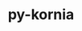 ---
title: "py-kornia"
layout: cache
categories: [package, develop]
meta: {"compilers": ["apple-clang@=15.0.0", "gcc@=13.2.0"], "num_specs": 80, "num_specs_by_stack": {"ml-darwin-aarch64-mps": 6, "ml-linux-aarch64-cpu": 20, "ml-linux-aarch64-cuda": 20, "ml-linux-x86_64-cpu": 16, "ml-linux-x86_64-cuda": 16, "root": 80}, "oss": ["ubuntu24.04", "ventura"], "platforms": ["darwin", "linux"], "stacks": ["ml-darwin-aarch64-mps", "ml-linux-aarch64-cpu", "ml-linux-aarch64-cuda", "ml-linux-x86_64-cpu", "ml-linux-x86_64-cuda", "root"], "targets": ["aarch64", "x86_64_v3"], "versions": ["0.7.4", "0.8.0"]}
spec_details: [{"compiler": "apple-clang@=15.0.0", "hash": "3dhojdhkqljxo4vkfjii5t45cggiwxhq", "os": "ventura", "platform": "darwin", "size": "-", "stacks": ["ml-darwin-aarch64-mps", "root"], "tarball": "https://binaries.spack.io/develop/build_cache/darwin-ventura-aarch64/apple-clang-15.0.0/py-kornia-0.7.4/darwin-ventura-aarch64-apple-clang-15.0.0-py-kornia-0.7.4-3dhojdhkqljxo4vkfjii5t45cggiwxhq.spack", "target": "aarch64", "variants": ["build_system=python_pip"], "versions": ["0.7.4"]}, {"compiler": "apple-clang@=15.0.0", "hash": "54ynk5noiugijbrj7wun4ulcp52zmkly", "os": "ventura", "platform": "darwin", "size": "-", "stacks": ["ml-darwin-aarch64-mps", "root"], "tarball": "https://binaries.spack.io/develop/build_cache/darwin-ventura-aarch64/apple-clang-15.0.0/py-kornia-0.7.4/darwin-ventura-aarch64-apple-clang-15.0.0-py-kornia-0.7.4-54ynk5noiugijbrj7wun4ulcp52zmkly.spack", "target": "aarch64", "variants": ["build_system=python_pip"], "versions": ["0.7.4"]}, {"compiler": "apple-clang@=15.0.0", "hash": "bvleuhqujbgycbofslwqaji67wh7be4r", "os": "ventura", "platform": "darwin", "size": "-", "stacks": ["ml-darwin-aarch64-mps", "root"], "tarball": "https://binaries.spack.io/develop/build_cache/darwin-ventura-aarch64/apple-clang-15.0.0/py-kornia-0.7.4/darwin-ventura-aarch64-apple-clang-15.0.0-py-kornia-0.7.4-bvleuhqujbgycbofslwqaji67wh7be4r.spack", "target": "aarch64", "variants": ["build_system=python_pip"], "versions": ["0.7.4"]}, {"compiler": "apple-clang@=15.0.0", "hash": "ilo7qidbmmgukeilfkbtq2im42i35jhi", "os": "ventura", "platform": "darwin", "size": "-", "stacks": ["ml-darwin-aarch64-mps", "root"], "tarball": "https://binaries.spack.io/develop/build_cache/darwin-ventura-aarch64/apple-clang-15.0.0/py-kornia-0.7.4/darwin-ventura-aarch64-apple-clang-15.0.0-py-kornia-0.7.4-ilo7qidbmmgukeilfkbtq2im42i35jhi.spack", "target": "aarch64", "variants": ["build_system=python_pip"], "versions": ["0.7.4"]}, {"compiler": "apple-clang@=15.0.0", "hash": "pp4d7w2rhhwbubdzsr424capwoeggwph", "os": "ventura", "platform": "darwin", "size": "-", "stacks": ["ml-darwin-aarch64-mps", "root"], "tarball": "https://binaries.spack.io/develop/build_cache/darwin-ventura-aarch64/apple-clang-15.0.0/py-kornia-0.7.4/darwin-ventura-aarch64-apple-clang-15.0.0-py-kornia-0.7.4-pp4d7w2rhhwbubdzsr424capwoeggwph.spack", "target": "aarch64", "variants": ["build_system=python_pip"], "versions": ["0.7.4"]}, {"compiler": "apple-clang@=15.0.0", "hash": "zm6vhf46cmr7azw53qrfrvts64k34pwh", "os": "ventura", "platform": "darwin", "size": "-", "stacks": ["ml-darwin-aarch64-mps", "root"], "tarball": "https://binaries.spack.io/develop/build_cache/darwin-ventura-aarch64/apple-clang-15.0.0/py-kornia-0.7.4/darwin-ventura-aarch64-apple-clang-15.0.0-py-kornia-0.7.4-zm6vhf46cmr7azw53qrfrvts64k34pwh.spack", "target": "aarch64", "variants": ["build_system=python_pip"], "versions": ["0.7.4"]}, {"compiler": "gcc@=13.2.0", "hash": "2ms6hjellpfginkkle7za7ad2q5zfh5v", "os": "ubuntu24.04", "platform": "linux", "size": "-", "stacks": ["ml-linux-aarch64-cuda", "root"], "tarball": "https://binaries.spack.io/develop/build_cache/linux-ubuntu24.04-aarch64/gcc-13.2.0/py-kornia-0.8.0/linux-ubuntu24.04-aarch64-gcc-13.2.0-py-kornia-0.8.0-2ms6hjellpfginkkle7za7ad2q5zfh5v.spack", "target": "aarch64", "variants": ["build_system=python_pip"], "versions": ["0.8.0"]}, {"compiler": "gcc@=13.2.0", "hash": "2ohkbxp3y6ghs522r7eacxvjbdfwtlwv", "os": "ubuntu24.04", "platform": "linux", "size": "-", "stacks": ["ml-linux-aarch64-cuda", "root"], "tarball": "https://binaries.spack.io/develop/build_cache/linux-ubuntu24.04-aarch64/gcc-13.2.0/py-kornia-0.8.0/linux-ubuntu24.04-aarch64-gcc-13.2.0-py-kornia-0.8.0-2ohkbxp3y6ghs522r7eacxvjbdfwtlwv.spack", "target": "aarch64", "variants": ["build_system=python_pip"], "versions": ["0.8.0"]}, {"compiler": "gcc@=13.2.0", "hash": "3habcvoxcsvcw4eicxcjdcprq4lbtxdn", "os": "ubuntu24.04", "platform": "linux", "size": "-", "stacks": ["ml-linux-aarch64-cpu", "root"], "tarball": "https://binaries.spack.io/develop/build_cache/linux-ubuntu24.04-aarch64/gcc-13.2.0/py-kornia-0.8.0/linux-ubuntu24.04-aarch64-gcc-13.2.0-py-kornia-0.8.0-3habcvoxcsvcw4eicxcjdcprq4lbtxdn.spack", "target": "aarch64", "variants": ["build_system=python_pip"], "versions": ["0.8.0"]}, {"compiler": "gcc@=13.2.0", "hash": "3pgriv3nex4rpyojfu4cfzdt7f3uaawk", "os": "ubuntu24.04", "platform": "linux", "size": "-", "stacks": ["ml-linux-aarch64-cuda", "root"], "tarball": "https://binaries.spack.io/develop/build_cache/linux-ubuntu24.04-aarch64/gcc-13.2.0/py-kornia-0.8.0/linux-ubuntu24.04-aarch64-gcc-13.2.0-py-kornia-0.8.0-3pgriv3nex4rpyojfu4cfzdt7f3uaawk.spack", "target": "aarch64", "variants": ["build_system=python_pip"], "versions": ["0.8.0"]}, {"compiler": "gcc@=13.2.0", "hash": "3wmdrf7zv4znxssljv3aj2t6xuiu23mw", "os": "ubuntu24.04", "platform": "linux", "size": "-", "stacks": ["ml-linux-aarch64-cpu", "root"], "tarball": "https://binaries.spack.io/develop/build_cache/linux-ubuntu24.04-aarch64/gcc-13.2.0/py-kornia-0.8.0/linux-ubuntu24.04-aarch64-gcc-13.2.0-py-kornia-0.8.0-3wmdrf7zv4znxssljv3aj2t6xuiu23mw.spack", "target": "aarch64", "variants": ["build_system=python_pip"], "versions": ["0.8.0"]}, {"compiler": "gcc@=13.2.0", "hash": "4jsjm42yghpogv3ccrh6runzrzunwgns", "os": "ubuntu24.04", "platform": "linux", "size": "-", "stacks": ["ml-linux-aarch64-cpu", "root"], "tarball": "https://binaries.spack.io/develop/build_cache/linux-ubuntu24.04-aarch64/gcc-13.2.0/py-kornia-0.8.0/linux-ubuntu24.04-aarch64-gcc-13.2.0-py-kornia-0.8.0-4jsjm42yghpogv3ccrh6runzrzunwgns.spack", "target": "aarch64", "variants": ["build_system=python_pip"], "versions": ["0.8.0"]}, {"compiler": "gcc@=13.2.0", "hash": "7it7huwx64ikoosszlscbfkfydd247mt", "os": "ubuntu24.04", "platform": "linux", "size": "-", "stacks": ["ml-linux-aarch64-cuda", "root"], "tarball": "https://binaries.spack.io/develop/build_cache/linux-ubuntu24.04-aarch64/gcc-13.2.0/py-kornia-0.8.0/linux-ubuntu24.04-aarch64-gcc-13.2.0-py-kornia-0.8.0-7it7huwx64ikoosszlscbfkfydd247mt.spack", "target": "aarch64", "variants": ["build_system=python_pip"], "versions": ["0.8.0"]}, {"compiler": "gcc@=13.2.0", "hash": "am2l27yrxutdzxqglwkw4yyfcnwfa2ry", "os": "ubuntu24.04", "platform": "linux", "size": "-", "stacks": ["ml-linux-aarch64-cpu", "root"], "tarball": "https://binaries.spack.io/develop/build_cache/linux-ubuntu24.04-aarch64/gcc-13.2.0/py-kornia-0.8.0/linux-ubuntu24.04-aarch64-gcc-13.2.0-py-kornia-0.8.0-am2l27yrxutdzxqglwkw4yyfcnwfa2ry.spack", "target": "aarch64", "variants": ["build_system=python_pip"], "versions": ["0.8.0"]}, {"compiler": "gcc@=13.2.0", "hash": "aufsjurwzsn4dqvbxxbvhyow2rikiv4z", "os": "ubuntu24.04", "platform": "linux", "size": "-", "stacks": ["ml-linux-aarch64-cuda", "root"], "tarball": "https://binaries.spack.io/develop/build_cache/linux-ubuntu24.04-aarch64/gcc-13.2.0/py-kornia-0.8.0/linux-ubuntu24.04-aarch64-gcc-13.2.0-py-kornia-0.8.0-aufsjurwzsn4dqvbxxbvhyow2rikiv4z.spack", "target": "aarch64", "variants": ["build_system=python_pip"], "versions": ["0.8.0"]}, {"compiler": "gcc@=13.2.0", "hash": "brxcghtua7fegmxwd7pc2lvowjr4lca6", "os": "ubuntu24.04", "platform": "linux", "size": "-", "stacks": ["ml-linux-aarch64-cpu", "root"], "tarball": "https://binaries.spack.io/develop/build_cache/linux-ubuntu24.04-aarch64/gcc-13.2.0/py-kornia-0.8.0/linux-ubuntu24.04-aarch64-gcc-13.2.0-py-kornia-0.8.0-brxcghtua7fegmxwd7pc2lvowjr4lca6.spack", "target": "aarch64", "variants": ["build_system=python_pip"], "versions": ["0.8.0"]}, {"compiler": "gcc@=13.2.0", "hash": "d7y4lkoburf5uucrqegrhpcnrdg6kfcg", "os": "ubuntu24.04", "platform": "linux", "size": "-", "stacks": ["ml-linux-aarch64-cuda", "root"], "tarball": "https://binaries.spack.io/develop/build_cache/linux-ubuntu24.04-aarch64/gcc-13.2.0/py-kornia-0.8.0/linux-ubuntu24.04-aarch64-gcc-13.2.0-py-kornia-0.8.0-d7y4lkoburf5uucrqegrhpcnrdg6kfcg.spack", "target": "aarch64", "variants": ["build_system=python_pip"], "versions": ["0.8.0"]}, {"compiler": "gcc@=13.2.0", "hash": "e3d6dy43dn5i3lrzlm7hthsw7ihil7bk", "os": "ubuntu24.04", "platform": "linux", "size": "-", "stacks": ["root"], "tarball": "https://binaries.spack.io/develop/build_cache/linux-ubuntu24.04-aarch64/gcc-13.2.0/py-kornia-0.8.0/linux-ubuntu24.04-aarch64-gcc-13.2.0-py-kornia-0.8.0-e3d6dy43dn5i3lrzlm7hthsw7ihil7bk.spack", "target": "aarch64", "variants": ["build_system=python_pip"], "versions": ["0.8.0"]}, {"compiler": "gcc@=13.2.0", "hash": "e5lrun25upomufrhusi27zfgazznm5nf", "os": "ubuntu24.04", "platform": "linux", "size": "-", "stacks": ["ml-linux-aarch64-cpu", "root"], "tarball": "https://binaries.spack.io/develop/build_cache/linux-ubuntu24.04-aarch64/gcc-13.2.0/py-kornia-0.8.0/linux-ubuntu24.04-aarch64-gcc-13.2.0-py-kornia-0.8.0-e5lrun25upomufrhusi27zfgazznm5nf.spack", "target": "aarch64", "variants": ["build_system=python_pip"], "versions": ["0.8.0"]}, {"compiler": "gcc@=13.2.0", "hash": "egcz2euanqf7tygcxvbmccnmwelu5iy3", "os": "ubuntu24.04", "platform": "linux", "size": "-", "stacks": ["ml-linux-aarch64-cuda", "root"], "tarball": "https://binaries.spack.io/develop/build_cache/linux-ubuntu24.04-aarch64/gcc-13.2.0/py-kornia-0.8.0/linux-ubuntu24.04-aarch64-gcc-13.2.0-py-kornia-0.8.0-egcz2euanqf7tygcxvbmccnmwelu5iy3.spack", "target": "aarch64", "variants": ["build_system=python_pip"], "versions": ["0.8.0"]}, {"compiler": "gcc@=13.2.0", "hash": "ehasf546u57ytz4naru462e427nijxtg", "os": "ubuntu24.04", "platform": "linux", "size": "-", "stacks": ["ml-linux-aarch64-cuda", "root"], "tarball": "https://binaries.spack.io/develop/build_cache/linux-ubuntu24.04-aarch64/gcc-13.2.0/py-kornia-0.8.0/linux-ubuntu24.04-aarch64-gcc-13.2.0-py-kornia-0.8.0-ehasf546u57ytz4naru462e427nijxtg.spack", "target": "aarch64", "variants": ["build_system=python_pip"], "versions": ["0.8.0"]}, {"compiler": "gcc@=13.2.0", "hash": "f4nfocfwvttskwdavvfj6hhcx4iheeun", "os": "ubuntu24.04", "platform": "linux", "size": "-", "stacks": ["ml-linux-aarch64-cuda", "root"], "tarball": "https://binaries.spack.io/develop/build_cache/linux-ubuntu24.04-aarch64/gcc-13.2.0/py-kornia-0.8.0/linux-ubuntu24.04-aarch64-gcc-13.2.0-py-kornia-0.8.0-f4nfocfwvttskwdavvfj6hhcx4iheeun.spack", "target": "aarch64", "variants": ["build_system=python_pip"], "versions": ["0.8.0"]}, {"compiler": "gcc@=13.2.0", "hash": "g33vkzuhp4vhra4nfzopdy45whgsk3be", "os": "ubuntu24.04", "platform": "linux", "size": "-", "stacks": ["ml-linux-aarch64-cuda", "root"], "tarball": "https://binaries.spack.io/develop/build_cache/linux-ubuntu24.04-aarch64/gcc-13.2.0/py-kornia-0.8.0/linux-ubuntu24.04-aarch64-gcc-13.2.0-py-kornia-0.8.0-g33vkzuhp4vhra4nfzopdy45whgsk3be.spack", "target": "aarch64", "variants": ["build_system=python_pip"], "versions": ["0.8.0"]}, {"compiler": "gcc@=13.2.0", "hash": "gtoddbhdhq6crfdodnmayfkna34oxu54", "os": "ubuntu24.04", "platform": "linux", "size": "-", "stacks": ["ml-linux-aarch64-cuda", "root"], "tarball": "https://binaries.spack.io/develop/build_cache/linux-ubuntu24.04-aarch64/gcc-13.2.0/py-kornia-0.8.0/linux-ubuntu24.04-aarch64-gcc-13.2.0-py-kornia-0.8.0-gtoddbhdhq6crfdodnmayfkna34oxu54.spack", "target": "aarch64", "variants": ["build_system=python_pip"], "versions": ["0.8.0"]}, {"compiler": "gcc@=13.2.0", "hash": "hkvcc3i5bo3p6cmoawr6fmk7tupl2aoa", "os": "ubuntu24.04", "platform": "linux", "size": "-", "stacks": ["ml-linux-aarch64-cpu", "root"], "tarball": "https://binaries.spack.io/develop/build_cache/linux-ubuntu24.04-aarch64/gcc-13.2.0/py-kornia-0.8.0/linux-ubuntu24.04-aarch64-gcc-13.2.0-py-kornia-0.8.0-hkvcc3i5bo3p6cmoawr6fmk7tupl2aoa.spack", "target": "aarch64", "variants": ["build_system=python_pip"], "versions": ["0.8.0"]}, {"compiler": "gcc@=13.2.0", "hash": "hqsjnpv2adtfsh66lwtqc6zv5g6w6pvy", "os": "ubuntu24.04", "platform": "linux", "size": "-", "stacks": ["ml-linux-aarch64-cpu", "root"], "tarball": "https://binaries.spack.io/develop/build_cache/linux-ubuntu24.04-aarch64/gcc-13.2.0/py-kornia-0.8.0/linux-ubuntu24.04-aarch64-gcc-13.2.0-py-kornia-0.8.0-hqsjnpv2adtfsh66lwtqc6zv5g6w6pvy.spack", "target": "aarch64", "variants": ["build_system=python_pip"], "versions": ["0.8.0"]}, {"compiler": "gcc@=13.2.0", "hash": "hqypmjvy2hauvckx6hdgqwmumnvfbjzp", "os": "ubuntu24.04", "platform": "linux", "size": "-", "stacks": ["ml-linux-aarch64-cuda", "root"], "tarball": "https://binaries.spack.io/develop/build_cache/linux-ubuntu24.04-aarch64/gcc-13.2.0/py-kornia-0.8.0/linux-ubuntu24.04-aarch64-gcc-13.2.0-py-kornia-0.8.0-hqypmjvy2hauvckx6hdgqwmumnvfbjzp.spack", "target": "aarch64", "variants": ["build_system=python_pip"], "versions": ["0.8.0"]}, {"compiler": "gcc@=13.2.0", "hash": "j73ea6cs4ghj24f4wolencqyliutrmfv", "os": "ubuntu24.04", "platform": "linux", "size": "-", "stacks": ["ml-linux-aarch64-cuda", "root"], "tarball": "https://binaries.spack.io/develop/build_cache/linux-ubuntu24.04-aarch64/gcc-13.2.0/py-kornia-0.8.0/linux-ubuntu24.04-aarch64-gcc-13.2.0-py-kornia-0.8.0-j73ea6cs4ghj24f4wolencqyliutrmfv.spack", "target": "aarch64", "variants": ["build_system=python_pip"], "versions": ["0.8.0"]}, {"compiler": "gcc@=13.2.0", "hash": "kpiavasbqjo46rza65eg3epxmxux3uv6", "os": "ubuntu24.04", "platform": "linux", "size": "-", "stacks": ["ml-linux-aarch64-cpu", "root"], "tarball": "https://binaries.spack.io/develop/build_cache/linux-ubuntu24.04-aarch64/gcc-13.2.0/py-kornia-0.8.0/linux-ubuntu24.04-aarch64-gcc-13.2.0-py-kornia-0.8.0-kpiavasbqjo46rza65eg3epxmxux3uv6.spack", "target": "aarch64", "variants": ["build_system=python_pip"], "versions": ["0.8.0"]}, {"compiler": "gcc@=13.2.0", "hash": "kyl3ai2h63rd3oyjhlfl2jllijsq2a6y", "os": "ubuntu24.04", "platform": "linux", "size": "-", "stacks": ["ml-linux-aarch64-cuda", "root"], "tarball": "https://binaries.spack.io/develop/build_cache/linux-ubuntu24.04-aarch64/gcc-13.2.0/py-kornia-0.8.0/linux-ubuntu24.04-aarch64-gcc-13.2.0-py-kornia-0.8.0-kyl3ai2h63rd3oyjhlfl2jllijsq2a6y.spack", "target": "aarch64", "variants": ["build_system=python_pip"], "versions": ["0.8.0"]}, {"compiler": "gcc@=13.2.0", "hash": "mws763urjggb27hmpsfpp63pq2zdi6l5", "os": "ubuntu24.04", "platform": "linux", "size": "-", "stacks": ["ml-linux-aarch64-cuda", "root"], "tarball": "https://binaries.spack.io/develop/build_cache/linux-ubuntu24.04-aarch64/gcc-13.2.0/py-kornia-0.8.0/linux-ubuntu24.04-aarch64-gcc-13.2.0-py-kornia-0.8.0-mws763urjggb27hmpsfpp63pq2zdi6l5.spack", "target": "aarch64", "variants": ["build_system=python_pip"], "versions": ["0.8.0"]}, {"compiler": "gcc@=13.2.0", "hash": "na75smbnedqmpcnd3wxtwh7kiz5phnac", "os": "ubuntu24.04", "platform": "linux", "size": "-", "stacks": ["ml-linux-aarch64-cpu", "root"], "tarball": "https://binaries.spack.io/develop/build_cache/linux-ubuntu24.04-aarch64/gcc-13.2.0/py-kornia-0.8.0/linux-ubuntu24.04-aarch64-gcc-13.2.0-py-kornia-0.8.0-na75smbnedqmpcnd3wxtwh7kiz5phnac.spack", "target": "aarch64", "variants": ["build_system=python_pip"], "versions": ["0.8.0"]}, {"compiler": "gcc@=13.2.0", "hash": "ngra4uxiqfsj7v7n4tzjlvafqvrhmhtc", "os": "ubuntu24.04", "platform": "linux", "size": "-", "stacks": ["ml-linux-aarch64-cpu", "root"], "tarball": "https://binaries.spack.io/develop/build_cache/linux-ubuntu24.04-aarch64/gcc-13.2.0/py-kornia-0.8.0/linux-ubuntu24.04-aarch64-gcc-13.2.0-py-kornia-0.8.0-ngra4uxiqfsj7v7n4tzjlvafqvrhmhtc.spack", "target": "aarch64", "variants": ["build_system=python_pip"], "versions": ["0.8.0"]}, {"compiler": "gcc@=13.2.0", "hash": "ozhje2ngi6kekosbji3dtne7yvpoda2f", "os": "ubuntu24.04", "platform": "linux", "size": "-", "stacks": ["ml-linux-aarch64-cpu", "root"], "tarball": "https://binaries.spack.io/develop/build_cache/linux-ubuntu24.04-aarch64/gcc-13.2.0/py-kornia-0.8.0/linux-ubuntu24.04-aarch64-gcc-13.2.0-py-kornia-0.8.0-ozhje2ngi6kekosbji3dtne7yvpoda2f.spack", "target": "aarch64", "variants": ["build_system=python_pip"], "versions": ["0.8.0"]}, {"compiler": "gcc@=13.2.0", "hash": "qayod7hqdznqkid44ismfboucupnz6m7", "os": "ubuntu24.04", "platform": "linux", "size": "-", "stacks": ["ml-linux-aarch64-cuda", "root"], "tarball": "https://binaries.spack.io/develop/build_cache/linux-ubuntu24.04-aarch64/gcc-13.2.0/py-kornia-0.8.0/linux-ubuntu24.04-aarch64-gcc-13.2.0-py-kornia-0.8.0-qayod7hqdznqkid44ismfboucupnz6m7.spack", "target": "aarch64", "variants": ["build_system=python_pip"], "versions": ["0.8.0"]}, {"compiler": "gcc@=13.2.0", "hash": "qokmcsc752mccl3wrarbxuvgaidimpzd", "os": "ubuntu24.04", "platform": "linux", "size": "-", "stacks": ["ml-linux-aarch64-cuda", "root"], "tarball": "https://binaries.spack.io/develop/build_cache/linux-ubuntu24.04-aarch64/gcc-13.2.0/py-kornia-0.8.0/linux-ubuntu24.04-aarch64-gcc-13.2.0-py-kornia-0.8.0-qokmcsc752mccl3wrarbxuvgaidimpzd.spack", "target": "aarch64", "variants": ["build_system=python_pip"], "versions": ["0.8.0"]}, {"compiler": "gcc@=13.2.0", "hash": "qxnwqnpvale3l65taytpq5dxnvgzshsv", "os": "ubuntu24.04", "platform": "linux", "size": "-", "stacks": ["ml-linux-aarch64-cpu", "root"], "tarball": "https://binaries.spack.io/develop/build_cache/linux-ubuntu24.04-aarch64/gcc-13.2.0/py-kornia-0.8.0/linux-ubuntu24.04-aarch64-gcc-13.2.0-py-kornia-0.8.0-qxnwqnpvale3l65taytpq5dxnvgzshsv.spack", "target": "aarch64", "variants": ["build_system=python_pip"], "versions": ["0.8.0"]}, {"compiler": "gcc@=13.2.0", "hash": "sg56456rdzaa3s66jic3225y23luz6ho", "os": "ubuntu24.04", "platform": "linux", "size": "-", "stacks": ["ml-linux-aarch64-cpu", "root"], "tarball": "https://binaries.spack.io/develop/build_cache/linux-ubuntu24.04-aarch64/gcc-13.2.0/py-kornia-0.8.0/linux-ubuntu24.04-aarch64-gcc-13.2.0-py-kornia-0.8.0-sg56456rdzaa3s66jic3225y23luz6ho.spack", "target": "aarch64", "variants": ["build_system=python_pip"], "versions": ["0.8.0"]}, {"compiler": "gcc@=13.2.0", "hash": "siuuialshnybxo3hgrm26gcu2t5nq6bt", "os": "ubuntu24.04", "platform": "linux", "size": "-", "stacks": ["ml-linux-aarch64-cpu", "root"], "tarball": "https://binaries.spack.io/develop/build_cache/linux-ubuntu24.04-aarch64/gcc-13.2.0/py-kornia-0.8.0/linux-ubuntu24.04-aarch64-gcc-13.2.0-py-kornia-0.8.0-siuuialshnybxo3hgrm26gcu2t5nq6bt.spack", "target": "aarch64", "variants": ["build_system=python_pip"], "versions": ["0.8.0"]}, {"compiler": "gcc@=13.2.0", "hash": "sltzxow4oqo57now6ubrgsqecs7yzkq5", "os": "ubuntu24.04", "platform": "linux", "size": "-", "stacks": ["ml-linux-aarch64-cpu", "root"], "tarball": "https://binaries.spack.io/develop/build_cache/linux-ubuntu24.04-aarch64/gcc-13.2.0/py-kornia-0.8.0/linux-ubuntu24.04-aarch64-gcc-13.2.0-py-kornia-0.8.0-sltzxow4oqo57now6ubrgsqecs7yzkq5.spack", "target": "aarch64", "variants": ["build_system=python_pip"], "versions": ["0.8.0"]}, {"compiler": "gcc@=13.2.0", "hash": "slynslnylps4mva4v5whsfbx6o4xluej", "os": "ubuntu24.04", "platform": "linux", "size": "-", "stacks": ["ml-linux-aarch64-cpu", "root"], "tarball": "https://binaries.spack.io/develop/build_cache/linux-ubuntu24.04-aarch64/gcc-13.2.0/py-kornia-0.8.0/linux-ubuntu24.04-aarch64-gcc-13.2.0-py-kornia-0.8.0-slynslnylps4mva4v5whsfbx6o4xluej.spack", "target": "aarch64", "variants": ["build_system=python_pip"], "versions": ["0.8.0"]}, {"compiler": "gcc@=13.2.0", "hash": "snj4w3bv3qjytja7lyhfcyibrm75enuu", "os": "ubuntu24.04", "platform": "linux", "size": "-", "stacks": ["ml-linux-aarch64-cpu", "root"], "tarball": "https://binaries.spack.io/develop/build_cache/linux-ubuntu24.04-aarch64/gcc-13.2.0/py-kornia-0.8.0/linux-ubuntu24.04-aarch64-gcc-13.2.0-py-kornia-0.8.0-snj4w3bv3qjytja7lyhfcyibrm75enuu.spack", "target": "aarch64", "variants": ["build_system=python_pip"], "versions": ["0.8.0"]}, {"compiler": "gcc@=13.2.0", "hash": "vix74oofuc4hf2naiudp4jpe5siovcce", "os": "ubuntu24.04", "platform": "linux", "size": "-", "stacks": ["ml-linux-aarch64-cuda", "root"], "tarball": "https://binaries.spack.io/develop/build_cache/linux-ubuntu24.04-aarch64/gcc-13.2.0/py-kornia-0.8.0/linux-ubuntu24.04-aarch64-gcc-13.2.0-py-kornia-0.8.0-vix74oofuc4hf2naiudp4jpe5siovcce.spack", "target": "aarch64", "variants": ["build_system=python_pip"], "versions": ["0.8.0"]}, {"compiler": "gcc@=13.2.0", "hash": "wsh5hcidepmzcyohgt752oqm453me436", "os": "ubuntu24.04", "platform": "linux", "size": "-", "stacks": ["ml-linux-aarch64-cpu", "root"], "tarball": "https://binaries.spack.io/develop/build_cache/linux-ubuntu24.04-aarch64/gcc-13.2.0/py-kornia-0.8.0/linux-ubuntu24.04-aarch64-gcc-13.2.0-py-kornia-0.8.0-wsh5hcidepmzcyohgt752oqm453me436.spack", "target": "aarch64", "variants": ["build_system=python_pip"], "versions": ["0.8.0"]}, {"compiler": "gcc@=13.2.0", "hash": "xwk3bq3slpiacoksdicbg7556kugkxko", "os": "ubuntu24.04", "platform": "linux", "size": "-", "stacks": ["ml-linux-aarch64-cuda", "root"], "tarball": "https://binaries.spack.io/develop/build_cache/linux-ubuntu24.04-aarch64/gcc-13.2.0/py-kornia-0.8.0/linux-ubuntu24.04-aarch64-gcc-13.2.0-py-kornia-0.8.0-xwk3bq3slpiacoksdicbg7556kugkxko.spack", "target": "aarch64", "variants": ["build_system=python_pip"], "versions": ["0.8.0"]}, {"compiler": "gcc@=13.2.0", "hash": "z446mjrwh4uffot5vc52qh7eajxynts3", "os": "ubuntu24.04", "platform": "linux", "size": "-", "stacks": ["ml-linux-aarch64-cuda", "root"], "tarball": "https://binaries.spack.io/develop/build_cache/linux-ubuntu24.04-aarch64/gcc-13.2.0/py-kornia-0.8.0/linux-ubuntu24.04-aarch64-gcc-13.2.0-py-kornia-0.8.0-z446mjrwh4uffot5vc52qh7eajxynts3.spack", "target": "aarch64", "variants": ["build_system=python_pip"], "versions": ["0.8.0"]}, {"compiler": "gcc@=13.2.0", "hash": "zqsnbqyt4hodimirlneaa3thoavndjjf", "os": "ubuntu24.04", "platform": "linux", "size": "-", "stacks": ["ml-linux-aarch64-cpu", "root"], "tarball": "https://binaries.spack.io/develop/build_cache/linux-ubuntu24.04-aarch64/gcc-13.2.0/py-kornia-0.8.0/linux-ubuntu24.04-aarch64-gcc-13.2.0-py-kornia-0.8.0-zqsnbqyt4hodimirlneaa3thoavndjjf.spack", "target": "aarch64", "variants": ["build_system=python_pip"], "versions": ["0.8.0"]}, {"compiler": "gcc@=13.2.0", "hash": "3mwb5icm6hxg42yutpno3mgbok2bxvrk", "os": "ubuntu24.04", "platform": "linux", "size": "-", "stacks": ["ml-linux-x86_64-cpu", "root"], "tarball": "https://binaries.spack.io/develop/build_cache/linux-ubuntu24.04-x86_64_v3/gcc-13.2.0/py-kornia-0.8.0/linux-ubuntu24.04-x86_64_v3-gcc-13.2.0-py-kornia-0.8.0-3mwb5icm6hxg42yutpno3mgbok2bxvrk.spack", "target": "x86_64_v3", "variants": ["build_system=python_pip"], "versions": ["0.8.0"]}, {"compiler": "gcc@=13.2.0", "hash": "3praraw5ifbuu2fean2tuoks3oocd35g", "os": "ubuntu24.04", "platform": "linux", "size": "-", "stacks": ["ml-linux-x86_64-cuda", "root"], "tarball": "https://binaries.spack.io/develop/build_cache/linux-ubuntu24.04-x86_64_v3/gcc-13.2.0/py-kornia-0.8.0/linux-ubuntu24.04-x86_64_v3-gcc-13.2.0-py-kornia-0.8.0-3praraw5ifbuu2fean2tuoks3oocd35g.spack", "target": "x86_64_v3", "variants": ["build_system=python_pip"], "versions": ["0.8.0"]}, {"compiler": "gcc@=13.2.0", "hash": "3ud7po24pbndwx2kr4v7qc56jz4zwanv", "os": "ubuntu24.04", "platform": "linux", "size": "-", "stacks": ["ml-linux-x86_64-cpu", "root"], "tarball": "https://binaries.spack.io/develop/build_cache/linux-ubuntu24.04-x86_64_v3/gcc-13.2.0/py-kornia-0.8.0/linux-ubuntu24.04-x86_64_v3-gcc-13.2.0-py-kornia-0.8.0-3ud7po24pbndwx2kr4v7qc56jz4zwanv.spack", "target": "x86_64_v3", "variants": ["build_system=python_pip"], "versions": ["0.8.0"]}, {"compiler": "gcc@=13.2.0", "hash": "7hxq4kij6b23fawbskxn25cvqh36yh2j", "os": "ubuntu24.04", "platform": "linux", "size": "-", "stacks": ["ml-linux-x86_64-cpu", "root"], "tarball": "https://binaries.spack.io/develop/build_cache/linux-ubuntu24.04-x86_64_v3/gcc-13.2.0/py-kornia-0.8.0/linux-ubuntu24.04-x86_64_v3-gcc-13.2.0-py-kornia-0.8.0-7hxq4kij6b23fawbskxn25cvqh36yh2j.spack", "target": "x86_64_v3", "variants": ["build_system=python_pip"], "versions": ["0.8.0"]}, {"compiler": "gcc@=13.2.0", "hash": "7lr2j7zxjagdlgbpsxgm5w3dmxhifusd", "os": "ubuntu24.04", "platform": "linux", "size": "-", "stacks": ["ml-linux-x86_64-cpu", "root"], "tarball": "https://binaries.spack.io/develop/build_cache/linux-ubuntu24.04-x86_64_v3/gcc-13.2.0/py-kornia-0.8.0/linux-ubuntu24.04-x86_64_v3-gcc-13.2.0-py-kornia-0.8.0-7lr2j7zxjagdlgbpsxgm5w3dmxhifusd.spack", "target": "x86_64_v3", "variants": ["build_system=python_pip"], "versions": ["0.8.0"]}, {"compiler": "gcc@=13.2.0", "hash": "7unsxtxfawi5xjclj7w6srzjv7zytwt7", "os": "ubuntu24.04", "platform": "linux", "size": "-", "stacks": ["ml-linux-x86_64-cuda", "root"], "tarball": "https://binaries.spack.io/develop/build_cache/linux-ubuntu24.04-x86_64_v3/gcc-13.2.0/py-kornia-0.8.0/linux-ubuntu24.04-x86_64_v3-gcc-13.2.0-py-kornia-0.8.0-7unsxtxfawi5xjclj7w6srzjv7zytwt7.spack", "target": "x86_64_v3", "variants": ["build_system=python_pip"], "versions": ["0.8.0"]}, {"compiler": "gcc@=13.2.0", "hash": "av3vjvn3phddsy7adx5l63zfxx5ojbb7", "os": "ubuntu24.04", "platform": "linux", "size": "-", "stacks": ["ml-linux-x86_64-cuda", "root"], "tarball": "https://binaries.spack.io/develop/build_cache/linux-ubuntu24.04-x86_64_v3/gcc-13.2.0/py-kornia-0.8.0/linux-ubuntu24.04-x86_64_v3-gcc-13.2.0-py-kornia-0.8.0-av3vjvn3phddsy7adx5l63zfxx5ojbb7.spack", "target": "x86_64_v3", "variants": ["build_system=python_pip"], "versions": ["0.8.0"]}, {"compiler": "gcc@=13.2.0", "hash": "bf5z67n7qsjswvhs2iopcyxitkmntimh", "os": "ubuntu24.04", "platform": "linux", "size": "-", "stacks": ["ml-linux-x86_64-cpu", "root"], "tarball": "https://binaries.spack.io/develop/build_cache/linux-ubuntu24.04-x86_64_v3/gcc-13.2.0/py-kornia-0.8.0/linux-ubuntu24.04-x86_64_v3-gcc-13.2.0-py-kornia-0.8.0-bf5z67n7qsjswvhs2iopcyxitkmntimh.spack", "target": "x86_64_v3", "variants": ["build_system=python_pip"], "versions": ["0.8.0"]}, {"compiler": "gcc@=13.2.0", "hash": "ciaus5gm3nebow4unxebznnvkxgn4ekw", "os": "ubuntu24.04", "platform": "linux", "size": "-", "stacks": ["ml-linux-x86_64-cpu", "root"], "tarball": "https://binaries.spack.io/develop/build_cache/linux-ubuntu24.04-x86_64_v3/gcc-13.2.0/py-kornia-0.8.0/linux-ubuntu24.04-x86_64_v3-gcc-13.2.0-py-kornia-0.8.0-ciaus5gm3nebow4unxebznnvkxgn4ekw.spack", "target": "x86_64_v3", "variants": ["build_system=python_pip"], "versions": ["0.8.0"]}, {"compiler": "gcc@=13.2.0", "hash": "dg6gbptuswpfigj7dwxylh5ovmrvnhaf", "os": "ubuntu24.04", "platform": "linux", "size": "-", "stacks": ["ml-linux-x86_64-cuda", "root"], "tarball": "https://binaries.spack.io/develop/build_cache/linux-ubuntu24.04-x86_64_v3/gcc-13.2.0/py-kornia-0.8.0/linux-ubuntu24.04-x86_64_v3-gcc-13.2.0-py-kornia-0.8.0-dg6gbptuswpfigj7dwxylh5ovmrvnhaf.spack", "target": "x86_64_v3", "variants": ["build_system=python_pip"], "versions": ["0.8.0"]}, {"compiler": "gcc@=13.2.0", "hash": "eyqad2glzrqufcvxjhn2p2xenzrq3itv", "os": "ubuntu24.04", "platform": "linux", "size": "-", "stacks": ["ml-linux-x86_64-cuda", "root"], "tarball": "https://binaries.spack.io/develop/build_cache/linux-ubuntu24.04-x86_64_v3/gcc-13.2.0/py-kornia-0.8.0/linux-ubuntu24.04-x86_64_v3-gcc-13.2.0-py-kornia-0.8.0-eyqad2glzrqufcvxjhn2p2xenzrq3itv.spack", "target": "x86_64_v3", "variants": ["build_system=python_pip"], "versions": ["0.8.0"]}, {"compiler": "gcc@=13.2.0", "hash": "hert6ijxfdjeciucwtmpzmqpm3t55mxx", "os": "ubuntu24.04", "platform": "linux", "size": "-", "stacks": ["ml-linux-x86_64-cpu", "root"], "tarball": "https://binaries.spack.io/develop/build_cache/linux-ubuntu24.04-x86_64_v3/gcc-13.2.0/py-kornia-0.8.0/linux-ubuntu24.04-x86_64_v3-gcc-13.2.0-py-kornia-0.8.0-hert6ijxfdjeciucwtmpzmqpm3t55mxx.spack", "target": "x86_64_v3", "variants": ["build_system=python_pip"], "versions": ["0.8.0"]}, {"compiler": "gcc@=13.2.0", "hash": "hrhb46wpuqr4ofivv6vny743ldbjdyqv", "os": "ubuntu24.04", "platform": "linux", "size": "-", "stacks": ["ml-linux-x86_64-cpu", "root"], "tarball": "https://binaries.spack.io/develop/build_cache/linux-ubuntu24.04-x86_64_v3/gcc-13.2.0/py-kornia-0.8.0/linux-ubuntu24.04-x86_64_v3-gcc-13.2.0-py-kornia-0.8.0-hrhb46wpuqr4ofivv6vny743ldbjdyqv.spack", "target": "x86_64_v3", "variants": ["build_system=python_pip"], "versions": ["0.8.0"]}, {"compiler": "gcc@=13.2.0", "hash": "i4tajhrfve4dziigbhalojegjjlzh4nc", "os": "ubuntu24.04", "platform": "linux", "size": "-", "stacks": ["ml-linux-x86_64-cpu", "root"], "tarball": "https://binaries.spack.io/develop/build_cache/linux-ubuntu24.04-x86_64_v3/gcc-13.2.0/py-kornia-0.8.0/linux-ubuntu24.04-x86_64_v3-gcc-13.2.0-py-kornia-0.8.0-i4tajhrfve4dziigbhalojegjjlzh4nc.spack", "target": "x86_64_v3", "variants": ["build_system=python_pip"], "versions": ["0.8.0"]}, {"compiler": "gcc@=13.2.0", "hash": "j37ic5uiusf6otxkdni5wzsu45vjymfr", "os": "ubuntu24.04", "platform": "linux", "size": "-", "stacks": ["ml-linux-x86_64-cpu", "root"], "tarball": "https://binaries.spack.io/develop/build_cache/linux-ubuntu24.04-x86_64_v3/gcc-13.2.0/py-kornia-0.8.0/linux-ubuntu24.04-x86_64_v3-gcc-13.2.0-py-kornia-0.8.0-j37ic5uiusf6otxkdni5wzsu45vjymfr.spack", "target": "x86_64_v3", "variants": ["build_system=python_pip"], "versions": ["0.8.0"]}, {"compiler": "gcc@=13.2.0", "hash": "kiindwi66zdcilj5em5bdj7p26aecg3l", "os": "ubuntu24.04", "platform": "linux", "size": "-", "stacks": ["ml-linux-x86_64-cpu", "root"], "tarball": "https://binaries.spack.io/develop/build_cache/linux-ubuntu24.04-x86_64_v3/gcc-13.2.0/py-kornia-0.8.0/linux-ubuntu24.04-x86_64_v3-gcc-13.2.0-py-kornia-0.8.0-kiindwi66zdcilj5em5bdj7p26aecg3l.spack", "target": "x86_64_v3", "variants": ["build_system=python_pip"], "versions": ["0.8.0"]}, {"compiler": "gcc@=13.2.0", "hash": "kmfp5tizmllvhhyv3qa5qcgj7jm7kiol", "os": "ubuntu24.04", "platform": "linux", "size": "-", "stacks": ["ml-linux-x86_64-cuda", "root"], "tarball": "https://binaries.spack.io/develop/build_cache/linux-ubuntu24.04-x86_64_v3/gcc-13.2.0/py-kornia-0.8.0/linux-ubuntu24.04-x86_64_v3-gcc-13.2.0-py-kornia-0.8.0-kmfp5tizmllvhhyv3qa5qcgj7jm7kiol.spack", "target": "x86_64_v3", "variants": ["build_system=python_pip"], "versions": ["0.8.0"]}, {"compiler": "gcc@=13.2.0", "hash": "kn5dybrtm7pdley5gjrj5ic7bqnmkm4l", "os": "ubuntu24.04", "platform": "linux", "size": "-", "stacks": ["ml-linux-x86_64-cuda", "root"], "tarball": "https://binaries.spack.io/develop/build_cache/linux-ubuntu24.04-x86_64_v3/gcc-13.2.0/py-kornia-0.8.0/linux-ubuntu24.04-x86_64_v3-gcc-13.2.0-py-kornia-0.8.0-kn5dybrtm7pdley5gjrj5ic7bqnmkm4l.spack", "target": "x86_64_v3", "variants": ["build_system=python_pip"], "versions": ["0.8.0"]}, {"compiler": "gcc@=13.2.0", "hash": "l2jjjlab5zlpqvaaknm5rqlpaanokfud", "os": "ubuntu24.04", "platform": "linux", "size": "-", "stacks": ["ml-linux-x86_64-cuda", "root"], "tarball": "https://binaries.spack.io/develop/build_cache/linux-ubuntu24.04-x86_64_v3/gcc-13.2.0/py-kornia-0.8.0/linux-ubuntu24.04-x86_64_v3-gcc-13.2.0-py-kornia-0.8.0-l2jjjlab5zlpqvaaknm5rqlpaanokfud.spack", "target": "x86_64_v3", "variants": ["build_system=python_pip"], "versions": ["0.8.0"]}, {"compiler": "gcc@=13.2.0", "hash": "lfmls7n6rjgo2lo6dwhw4ajqd7xe76k7", "os": "ubuntu24.04", "platform": "linux", "size": "-", "stacks": ["ml-linux-x86_64-cpu", "root"], "tarball": "https://binaries.spack.io/develop/build_cache/linux-ubuntu24.04-x86_64_v3/gcc-13.2.0/py-kornia-0.8.0/linux-ubuntu24.04-x86_64_v3-gcc-13.2.0-py-kornia-0.8.0-lfmls7n6rjgo2lo6dwhw4ajqd7xe76k7.spack", "target": "x86_64_v3", "variants": ["build_system=python_pip"], "versions": ["0.8.0"]}, {"compiler": "gcc@=13.2.0", "hash": "mrojqffed44of3h24wxzxybz4cvqwfsw", "os": "ubuntu24.04", "platform": "linux", "size": "-", "stacks": ["ml-linux-x86_64-cuda", "root"], "tarball": "https://binaries.spack.io/develop/build_cache/linux-ubuntu24.04-x86_64_v3/gcc-13.2.0/py-kornia-0.8.0/linux-ubuntu24.04-x86_64_v3-gcc-13.2.0-py-kornia-0.8.0-mrojqffed44of3h24wxzxybz4cvqwfsw.spack", "target": "x86_64_v3", "variants": ["build_system=python_pip"], "versions": ["0.8.0"]}, {"compiler": "gcc@=13.2.0", "hash": "mywewwagbhkpjioftaitz623d766rwmn", "os": "ubuntu24.04", "platform": "linux", "size": "-", "stacks": ["ml-linux-x86_64-cuda", "root"], "tarball": "https://binaries.spack.io/develop/build_cache/linux-ubuntu24.04-x86_64_v3/gcc-13.2.0/py-kornia-0.8.0/linux-ubuntu24.04-x86_64_v3-gcc-13.2.0-py-kornia-0.8.0-mywewwagbhkpjioftaitz623d766rwmn.spack", "target": "x86_64_v3", "variants": ["build_system=python_pip"], "versions": ["0.8.0"]}, {"compiler": "gcc@=13.2.0", "hash": "pd6ytxdg2w22cdqvm4akwj2b4ta5m2fj", "os": "ubuntu24.04", "platform": "linux", "size": "-", "stacks": ["ml-linux-x86_64-cpu", "root"], "tarball": "https://binaries.spack.io/develop/build_cache/linux-ubuntu24.04-x86_64_v3/gcc-13.2.0/py-kornia-0.8.0/linux-ubuntu24.04-x86_64_v3-gcc-13.2.0-py-kornia-0.8.0-pd6ytxdg2w22cdqvm4akwj2b4ta5m2fj.spack", "target": "x86_64_v3", "variants": ["build_system=python_pip"], "versions": ["0.8.0"]}, {"compiler": "gcc@=13.2.0", "hash": "rbxz52zwpy7twrcrfkamll4etccla5gb", "os": "ubuntu24.04", "platform": "linux", "size": "-", "stacks": ["ml-linux-x86_64-cpu", "root"], "tarball": "https://binaries.spack.io/develop/build_cache/linux-ubuntu24.04-x86_64_v3/gcc-13.2.0/py-kornia-0.8.0/linux-ubuntu24.04-x86_64_v3-gcc-13.2.0-py-kornia-0.8.0-rbxz52zwpy7twrcrfkamll4etccla5gb.spack", "target": "x86_64_v3", "variants": ["build_system=python_pip"], "versions": ["0.8.0"]}, {"compiler": "gcc@=13.2.0", "hash": "rpluwq76v4ki6dxy6oh5crov4n5akone", "os": "ubuntu24.04", "platform": "linux", "size": "-", "stacks": ["ml-linux-x86_64-cpu", "root"], "tarball": "https://binaries.spack.io/develop/build_cache/linux-ubuntu24.04-x86_64_v3/gcc-13.2.0/py-kornia-0.8.0/linux-ubuntu24.04-x86_64_v3-gcc-13.2.0-py-kornia-0.8.0-rpluwq76v4ki6dxy6oh5crov4n5akone.spack", "target": "x86_64_v3", "variants": ["build_system=python_pip"], "versions": ["0.8.0"]}, {"compiler": "gcc@=13.2.0", "hash": "s25qaqjjnajsy5mcrjohhx5gxpc3pkpr", "os": "ubuntu24.04", "platform": "linux", "size": "-", "stacks": ["ml-linux-x86_64-cuda", "root"], "tarball": "https://binaries.spack.io/develop/build_cache/linux-ubuntu24.04-x86_64_v3/gcc-13.2.0/py-kornia-0.8.0/linux-ubuntu24.04-x86_64_v3-gcc-13.2.0-py-kornia-0.8.0-s25qaqjjnajsy5mcrjohhx5gxpc3pkpr.spack", "target": "x86_64_v3", "variants": ["build_system=python_pip"], "versions": ["0.8.0"]}, {"compiler": "gcc@=13.2.0", "hash": "s3p4wkqmk57lbscq3beo5r5lnxk2dzbj", "os": "ubuntu24.04", "platform": "linux", "size": "-", "stacks": ["ml-linux-x86_64-cuda", "root"], "tarball": "https://binaries.spack.io/develop/build_cache/linux-ubuntu24.04-x86_64_v3/gcc-13.2.0/py-kornia-0.8.0/linux-ubuntu24.04-x86_64_v3-gcc-13.2.0-py-kornia-0.8.0-s3p4wkqmk57lbscq3beo5r5lnxk2dzbj.spack", "target": "x86_64_v3", "variants": ["build_system=python_pip"], "versions": ["0.8.0"]}, {"compiler": "gcc@=13.2.0", "hash": "tdv5fmyyjrrzx3liy6br7glccmtrezeb", "os": "ubuntu24.04", "platform": "linux", "size": "-", "stacks": ["ml-linux-x86_64-cuda", "root"], "tarball": "https://binaries.spack.io/develop/build_cache/linux-ubuntu24.04-x86_64_v3/gcc-13.2.0/py-kornia-0.8.0/linux-ubuntu24.04-x86_64_v3-gcc-13.2.0-py-kornia-0.8.0-tdv5fmyyjrrzx3liy6br7glccmtrezeb.spack", "target": "x86_64_v3", "variants": ["build_system=python_pip"], "versions": ["0.8.0"]}, {"compiler": "gcc@=13.2.0", "hash": "tl24nuxtoia3fg6rb4kiy5cynecmwc2p", "os": "ubuntu24.04", "platform": "linux", "size": "-", "stacks": ["ml-linux-x86_64-cuda", "root"], "tarball": "https://binaries.spack.io/develop/build_cache/linux-ubuntu24.04-x86_64_v3/gcc-13.2.0/py-kornia-0.8.0/linux-ubuntu24.04-x86_64_v3-gcc-13.2.0-py-kornia-0.8.0-tl24nuxtoia3fg6rb4kiy5cynecmwc2p.spack", "target": "x86_64_v3", "variants": ["build_system=python_pip"], "versions": ["0.8.0"]}, {"compiler": "gcc@=13.2.0", "hash": "tst2nhtykfyixix5gkek5dz7ktu623tw", "os": "ubuntu24.04", "platform": "linux", "size": "-", "stacks": ["ml-linux-x86_64-cuda", "root"], "tarball": "https://binaries.spack.io/develop/build_cache/linux-ubuntu24.04-x86_64_v3/gcc-13.2.0/py-kornia-0.8.0/linux-ubuntu24.04-x86_64_v3-gcc-13.2.0-py-kornia-0.8.0-tst2nhtykfyixix5gkek5dz7ktu623tw.spack", "target": "x86_64_v3", "variants": ["build_system=python_pip"], "versions": ["0.8.0"]}, {"compiler": "gcc@=13.2.0", "hash": "w2up65bf3af54ufag3jh64k7qruv7qzn", "os": "ubuntu24.04", "platform": "linux", "size": "-", "stacks": ["ml-linux-x86_64-cuda", "root"], "tarball": "https://binaries.spack.io/develop/build_cache/linux-ubuntu24.04-x86_64_v3/gcc-13.2.0/py-kornia-0.8.0/linux-ubuntu24.04-x86_64_v3-gcc-13.2.0-py-kornia-0.8.0-w2up65bf3af54ufag3jh64k7qruv7qzn.spack", "target": "x86_64_v3", "variants": ["build_system=python_pip"], "versions": ["0.8.0"]}, {"compiler": "gcc@=13.2.0", "hash": "zae7vu32osir46driudyf4mywid2dxtz", "os": "ubuntu24.04", "platform": "linux", "size": "-", "stacks": ["root"], "tarball": "https://binaries.spack.io/develop/build_cache/linux-ubuntu24.04-x86_64_v3/gcc-13.2.0/py-kornia-0.8.0/linux-ubuntu24.04-x86_64_v3-gcc-13.2.0-py-kornia-0.8.0-zae7vu32osir46driudyf4mywid2dxtz.spack", "target": "x86_64_v3", "variants": ["build_system=python_pip"], "versions": ["0.8.0"]}, {"compiler": "gcc@=13.2.0", "hash": "zki5bn2s2hv2gvr6xhd74nf4uofxgdpa", "os": "ubuntu24.04", "platform": "linux", "size": "-", "stacks": ["ml-linux-x86_64-cpu", "root"], "tarball": "https://binaries.spack.io/develop/build_cache/linux-ubuntu24.04-x86_64_v3/gcc-13.2.0/py-kornia-0.8.0/linux-ubuntu24.04-x86_64_v3-gcc-13.2.0-py-kornia-0.8.0-zki5bn2s2hv2gvr6xhd74nf4uofxgdpa.spack", "target": "x86_64_v3", "variants": ["build_system=python_pip"], "versions": ["0.8.0"]}]
---